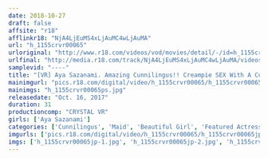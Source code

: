 ```yaml
---
date: 2018-10-27
draft: false
affsite: "r18"
afflinkr18: "NjA4LjEuMS4xLjAuMC4wLjAuMA"
url: "h_1155crvr00065"
urloriginal: "http://www.r18.com/videos/vod/movies/detail/-/id=h_1155crvr00065"
urlfinal: "http://media.r18.com/track/NjA4LjEuMS4xLjAuMC4wLjAuMA/videos/vod/movies/detail/-/id=h_1155crvr00065"
samplevid: "----"
title: "[VR] Aya Sazanami. Amazing Cunnilingus!! Creampie SEX With A Cute Maid!! My Enviable Daily Life With My Slave Maid Who Loves Me More Than Life Itself."
mainimgurl: "pics.r18.com/digital/video/h_1155crvr00065/h_1155crvr00065ps.jpg"
mainimgs: "h_1155crvr00065ps.jpg"
releasedate: "Oct. 16, 2017"
duration: 31
productioncomp: "CRYSTAL VR"
girls: ['Aya Sazanami']
categories: ['Cunnilingus', 'Maid', 'Beautiful Girl', 'Featured Actress', 'Cowgirl', 'Creampie', 'Anal Play', 'VR Exclusive']
imgurls: ['pics.r18.com/digital/video/h_1155crvr00065/h_1155crvr00065jp-1.jpg', 'pics.r18.com/digital/video/h_1155crvr00065/h_1155crvr00065jp-2.jpg', 'pics.r18.com/digital/video/h_1155crvr00065/h_1155crvr00065jp-3.jpg', 'pics.r18.com/digital/video/h_1155crvr00065/h_1155crvr00065jp-4.jpg', 'pics.r18.com/digital/video/h_1155crvr00065/h_1155crvr00065jp-5.jpg', 'pics.r18.com/digital/video/h_1155crvr00065/h_1155crvr00065jp-6.jpg', 'pics.r18.com/digital/video/h_1155crvr00065/h_1155crvr00065jp-7.jpg', 'pics.r18.com/digital/video/h_1155crvr00065/h_1155crvr00065jp-8.jpg', 'pics.r18.com/digital/video/h_1155crvr00065/h_1155crvr00065jp-9.jpg', 'pics.r18.com/digital/video/h_1155crvr00065/h_1155crvr00065jp-10.jpg', 'pics.r18.com/digital/video/h_1155crvr00065/h_1155crvr00065jp-11.jpg', 'pics.r18.com/digital/video/h_1155crvr00065/h_1155crvr00065jp-12.jpg', 'pics.r18.com/digital/video/h_1155crvr00065/h_1155crvr00065jp-13.jpg', 'pics.r18.com/digital/video/h_1155crvr00065/h_1155crvr00065jp-14.jpg', 'pics.r18.com/digital/video/h_1155crvr00065/h_1155crvr00065jp-15.jpg', 'pics.r18.com/digital/video/h_1155crvr00065/h_1155crvr00065jp-16.jpg', 'pics.r18.com/digital/video/h_1155crvr00065/h_1155crvr00065jp-17.jpg', 'pics.r18.com/digital/video/h_1155crvr00065/h_1155crvr00065jp-18.jpg', 'pics.r18.com/digital/video/h_1155crvr00065/h_1155crvr00065jp-19.jpg', 'pics.r18.com/digital/video/h_1155crvr00065/h_1155crvr00065jp-20.jpg']
imgs: ['h_1155crvr00065jp-1.jpg', 'h_1155crvr00065jp-2.jpg', 'h_1155crvr00065jp-3.jpg', 'h_1155crvr00065jp-4.jpg', 'h_1155crvr00065jp-5.jpg', 'h_1155crvr00065jp-6.jpg', 'h_1155crvr00065jp-7.jpg', 'h_1155crvr00065jp-8.jpg', 'h_1155crvr00065jp-9.jpg', 'h_1155crvr00065jp-10.jpg', 'h_1155crvr00065jp-11.jpg', 'h_1155crvr00065jp-12.jpg', 'h_1155crvr00065jp-13.jpg', 'h_1155crvr00065jp-14.jpg', 'h_1155crvr00065jp-15.jpg', 'h_1155crvr00065jp-16.jpg', 'h_1155crvr00065jp-17.jpg', 'h_1155crvr00065jp-18.jpg', 'h_1155crvr00065jp-19.jpg', 'h_1155crvr00065jp-20.jpg']
---
```

